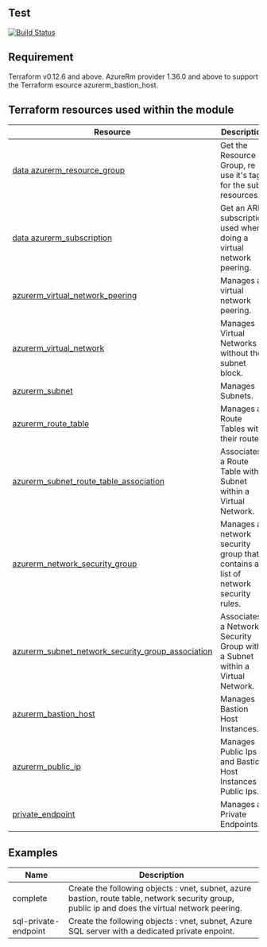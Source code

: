 Test
-----
[![Build Status](https://dev.azure.com/jamesdld23/vpc_lab/_apis/build/status/JamesDLD.terraform-azurerm-Az-VirtualNetwork?branchName=master)](https://dev.azure.com/jamesdld23/vpc_lab/_build/latest?definitionId=13&branchName=master)

Requirement
-----
Terraform v0.12.6 and above. 
AzureRm provider 1.36.0 and above to support the Terraform esource azurerm_bastion_host.

Terraform resources used within the module
-----
| Resource | Description |
|------|-------------|
| [data azurerm_resource_group](https://www.terraform.io/docs/providers/azurerm/d/resource_group.html) | Get the Resource Group, re use it's tags for the sub resources. |
| [data azurerm_subscription](https://www.terraform.io/docs/providers/azurerm/d/subscription.html) | Get an ARM subscription used when doing a virtual network peering. |
| [azurerm_virtual_network_peering](https://www.terraform.io/docs/providers/azurerm/r/virtual_network_peering.html) | Manages a virtual network peering. |
| [azurerm_virtual_network](https://www.terraform.io/docs/providers/azurerm/r/virtual_network.html) | Manages Virtual Networks without the subnet block. |
| [azurerm_subnet](https://www.terraform.io/docs/providers/azurerm/r/subnet.html) | Manages Subnets. |
| [azurerm_route_table](https://www.terraform.io/docs/providers/azurerm/r/route_table.html) | Manages a Route Tables with their routes. |
| [azurerm_subnet_route_table_association](https://www.terraform.io/docs/providers/azurerm/r/subnet_route_table_association.html) | Associates a Route Table with a Subnet within a Virtual Network. |
| [azurerm_network_security_group](https://www.terraform.io/docs/providers/azurerm/r/network_security_group.html) | Manages a network security group that contains a list of network security rules. |
| [azurerm_subnet_network_security_group_association](https://www.terraform.io/docs/providers/azurerm/r/subnet_network_security_group_association.html) | Associates a Network Security Group with a Subnet within a Virtual Network. |
| [azurerm_bastion_host](https://www.terraform.io/docs/providers/azurerm/r/bastion_host.html) | Manages Bastion Host Instances. |
| [azurerm_public_ip](https://www.terraform.io/docs/providers/azurerm/r/public_ip.html) | Manages Public Ips and Bastion Host Instances Public Ips. |
| [private_endpoint](https://www.terraform.io/docs/providers/azurerm/r/private_endpoint.html) | Manages a Private Endpoints. |


Examples
-----

| Name | Description |
|------|-------------|
| complete | Create the following objects : vnet, subnet, azure bastion, route table, network security group, public ip and does the virtual network peering. |
| sql-private-endpoint | Create the following objects : vnet, subnet, Azure SQL server with a dedicated private enpoint. |